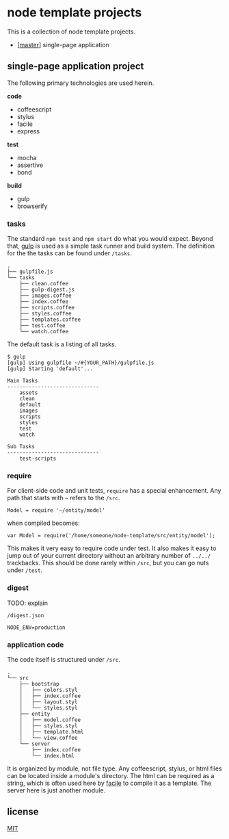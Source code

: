# node template projects

This is a collection of node template projects.

- [[master](https://github.com/EndangeredMassa/node-template/tree/master)] single-page application

## single-page application project

The following primary technologies are used herein.

**code**

- coffeescript
- stylus
- facile
- express

**test**

- mocha
- assertive
- bond

**build**

- gulp
- browserify

### tasks

The standard `npm test` and `npm start`
do what you would expect.
Beyond that,
[gulp](https://github.com/gulpjs/gulp)
is used as a simple task runner
and build system.
The definition for the the tasks
can be found under `/tasks`.

```
.
├── gulpfile.js
└── tasks
    ├── clean.coffee
    ├── gulp-digest.js
    ├── images.coffee
    ├── index.coffee
    ├── scripts.coffee
    ├── styles.coffee
    ├── templates.coffee
    ├── test.coffee
    └── watch.coffee
```

The default task is a listing of all tasks.

```
$ gulp
[gulp] Using gulpfile ~/#{YOUR_PATH}/gulpfile.js
[gulp] Starting 'default'...

Main Tasks
------------------------------
    assets
    clean
    default
    images
    scripts
    styles
    test
    watch

Sub Tasks
------------------------------
    test-scripts
```


### require

For client-side code and unit tests,
`require` has a special enhancement.
Any path that starts with `~`
refers to the `/src`.

```
Model = require '~/entity/model'
```

when compiled becomes:

```
var Model = require('/home/someone/node-template/src/entity/model');
```

This makes it very easy to require code under test.
It also makes it easy to jump out of
your current directory without an arbitrary
number of `../../` trackbacks.
This should be done rarely within `/src`,
but you can go nuts under `/test`.


### digest

TODO: explain

`/digest.json`

`NODE_ENV=production`


### application code

The code itself is structured under `/src`.

```
.
└── src
    ├── bootstrap
    │   ├── colors.styl
    │   ├── index.coffee
    │   ├── layout.styl
    │   └── styles.styl
    ├── entity
    │   ├── model.coffee
    │   ├── styles.styl
    │   ├── template.html
    │   └── view.coffee
    └── server
        ├── index.coffee
        └── index.html
```

It is organized by module, not file type.
Any coffeescript, stylus, or html files
can be located inside a module's directory.
The html can be required as a string,
which is often used here by
[facile](https://github.com/EndangeredMassa/facile.js)
to compile it as a template.
The server here is just another module.

## license

[MIT](LICENSE)

